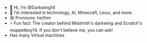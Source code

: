 - 👋 Hi, I’m @Darkwing14
- 👀 I’m interested in technology, AI, Minecraft, Linux, and more.
- 😄 Pronouns: he/him
- ⚡ Fun fact: The creator behind Modrinth's darkwing and Scratch's muppetboy14. If you don't believe me, you can ask!
- Has many Virtual machines
